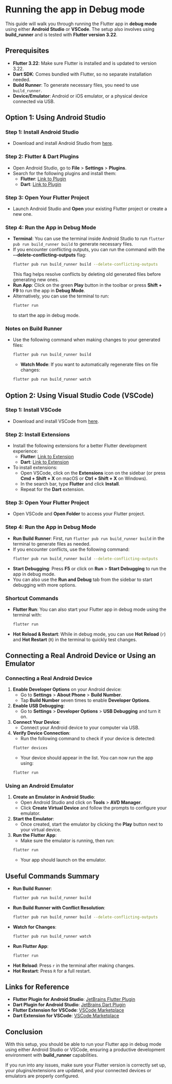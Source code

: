 # Running the app in Debug mode

This guide will walk you through running the Flutter app in **debug mode** using either **Android Studio** or **VSCode**. The setup also involves using **build_runner** and is tested with **Flutter version 3.22**.

## Prerequisites

- **Flutter 3.22**: Make sure Flutter is installed and is updated to version 3.22.
- **Dart SDK**: Comes bundled with Flutter, so no separate installation needed.
- **Build Runner**: To generate necessary files, you need to use `build_runner`.
- **Device/Emulator**: Android or iOS emulator, or a physical device connected via USB.

## Option 1: Using Android Studio

### Step 1: Install Android Studio

- Download and install Android Studio from [here](https://developer.android.com/studio).

### Step 2: Flutter & Dart Plugins

- Open Android Studio, go to **File** > **Settings** > **Plugins**.
- Search for the following plugins and install them:
    - **Flutter**: [Link to Plugin](https://plugins.jetbrains.com/plugin/9212-flutter)
    - **Dart**: [Link to Plugin](https://plugins.jetbrains.com/plugin/6351-dart)

### Step 3: Open Your Flutter Project

- Launch Android Studio and **Open** your existing Flutter project or create a new one.

### Step 4: Run the App in Debug Mode

- **Terminal**: You can use the terminal inside Android Studio to run `flutter pub run build_runner build` to generate necessary files.
- If you encounter conflicting outputs, you can run the command with the **--delete-conflicting-outputs** flag:
  ```bash
  flutter pub run build_runner build --delete-conflicting-outputs
  ```
  This flag helps resolve conflicts by deleting old generated files before generating new ones.
- **Run App**: Click on the green **Play** button in the toolbar or press **Shift + F9** to run the app in **Debug Mode**.
- Alternatively, you can use the terminal to run:
  ```bash
  flutter run
  ```
  to start the app in debug mode.

### Notes on Build Runner

- Use the following command when making changes to your generated files:
  ```bash
  flutter pub run build_runner build
  ```
    - **Watch Mode**: If you want to automatically regenerate files on file changes:
  ```bash
  flutter pub run build_runner watch
  ```

## Option 2: Using Visual Studio Code (VSCode)

### Step 1: Install VSCode

- Download and install VSCode from [here](https://code.visualstudio.com/).

### Step 2: Install Extensions

- Install the following extensions for a better Flutter development experience:
    - **Flutter**: [Link to Extension](https://marketplace.visualstudio.com/items?itemName=Dart-Code.flutter)
    - **Dart**: [Link to Extension](https://marketplace.visualstudio.com/items?itemName=Dart-Code.dart-code)
- To install extensions:
    - Open VSCode, click on the **Extensions** icon on the sidebar (or press **Cmd + Shift + X** on macOS or **Ctrl + Shift + X** on Windows).
    - In the search bar, type **Flutter** and click **Install**.
    - Repeat for the **Dart** extension.

### Step 3: Open Your Flutter Project

- Open VSCode and **Open Folder** to access your Flutter project.

### Step 4: Run the App in Debug Mode

- **Run Build Runner**: First, run `flutter pub run build_runner build` in the terminal to generate files as needed.
- If you encounter conflicts, use the following command:
  ```bash
  flutter pub run build_runner build --delete-conflicting-outputs
  ```
- **Start Debugging**: Press **F5** or click on **Run** > **Start Debugging** to run the app in debug mode.
- You can also use the **Run and Debug** tab from the sidebar to start debugging with more options.

### Shortcut Commands

- **Flutter Run**: You can also start your Flutter app in debug mode using the terminal with:
  ```bash
  flutter run
  ```
- **Hot Reload & Restart**: While in debug mode, you can use **Hot Reload** (`r`) and **Hot Restart** (`R`) in the terminal to quickly test changes.

## Connecting a Real Android Device or Using an Emulator

### Connecting a Real Android Device

1. **Enable Developer Options** on your Android device:
    - Go to **Settings** > **About Phone** > **Build Number**.
    - Tap **Build Number** seven times to enable **Developer Options**.
2. **Enable USB Debugging**:
    - Go to **Settings** > **Developer Options** > **USB Debugging** and turn it on.
3. **Connect Your Device**:
    - Connect your Android device to your computer via USB.
4. **Verify Device Connection**:
    - Run the following command to check if your device is detected:
   ```bash
   flutter devices
   ```
    - Your device should appear in the list. You can now run the app using:
   ```bash
   flutter run
   ```

### Using an Android Emulator

1. **Create an Emulator in Android Studio**:
    - Open Android Studio and click on **Tools** > **AVD Manager**.
    - Click **Create Virtual Device** and follow the prompts to configure your emulator.
2. **Start the Emulator**:
    - Once created, start the emulator by clicking the **Play** button next to your virtual device.
3. **Run the Flutter App**:
    - Make sure the emulator is running, then run:
   ```bash
   flutter run
   ```
    - Your app should launch on the emulator.

## Useful Commands Summary

- **Run Build Runner**:
  ```bash
  flutter pub run build_runner build
  ```
- **Run Build Runner with Conflict Resolution**:
  ```bash
  flutter pub run build_runner build --delete-conflicting-outputs
  ```
- **Watch for Changes**:
  ```bash
  flutter pub run build_runner watch
  ```
- **Run Flutter App**:
  ```bash
  flutter run
  ```
- **Hot Reload**: Press `r` in the terminal after making changes.
- **Hot Restart**: Press `R` for a full restart.

## Links for Reference

- **Flutter Plugin for Android Studio**: [JetBrains Flutter Plugin](https://plugins.jetbrains.com/plugin/9212-flutter)
- **Dart Plugin for Android Studio**: [JetBrains Dart Plugin](https://plugins.jetbrains.com/plugin/6351-dart)
- **Flutter Extension for VSCode**: [VSCode Marketplace](https://marketplace.visualstudio.com/items?itemName=Dart-Code.flutter)
- **Dart Extension for VSCode**: [VSCode Marketplace](https://marketplace.visualstudio.com/items?itemName=Dart-Code.dart-code)

## Conclusion

With this setup, you should be able to run your Flutter app in debug mode using either Android Studio or VSCode, ensuring a productive development environment with **build_runner** capabilities.

If you run into any issues, make sure your Flutter version is correctly set up, your plugins/extensions are updated, and your connected devices or emulators are properly configured.


